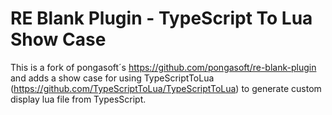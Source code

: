 RE Blank Plugin - TypeScript To Lua Show Case
=============================================

This is a fork of pongasoft´s https://github.com/pongasoft/re-blank-plugin and adds a show case for using TypeScriptToLua (https://github.com/TypeScriptToLua/TypeScriptToLua) to generate custom display lua file from TypesScript.
